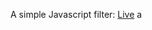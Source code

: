 A simple Javascript filter: 
<a href="https://afsar-uddin.github.io/Js-filterable-list/index.html">Live</a>
a
